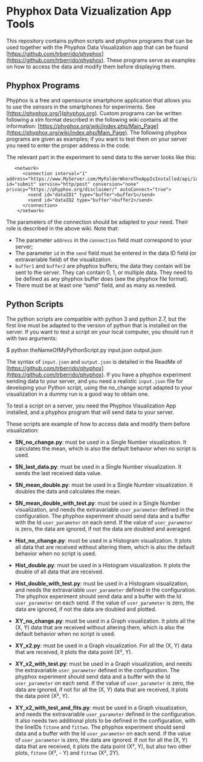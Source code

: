 
# Phyphox Data Vizualization App Tools

  

This repository contains python scripts and phyphox programs that can be used together with the Phyphox Data Visualization app that can be found [https://github.com/trberrido/phyphox](https://github.com/trberrido/phyphox). These programs serve as examples on how to access the data and modify them before displaying them.

## Phyphox Programs
  
Phyphox is a free and opensource smartphone application that allows you to use the sensors in the smartphones for experiments. See [https://phyphox.org/](phyphox.org). Custom programs can be written following a xlm format described in the  following wiki contains all the information: [https://phyphox.org/wiki/index.php/Main_Page](https://phyphox.org/wiki/index.php/Main_Page). The following phyphox programs are given as examples; if you want to test them on your server you need to enter the proper address in the code.

The relevant part in the experiment to send data to the server looks like this:

	   <network>
	      <connection interval="1" address="https://www.MyServer.com/MyFolderWhereTheAppIsInstalled/api/input" id="submit" service="http/post" conversion="none" privacy="https://phyphox.org/disclaimer/" autoConnect="true">
	        <send id="dataID1" type="buffer">buffer1</send>
	        <send id="dataID2 type="buffer">buffer2</send>
	      </connection>
	    </network>

The parameters of the connection should be adapted to your need. Their role is described in the above wiki. Note that:
-	The parameter `address` in the `connection` field must correspond to your server;
-	The parameter `id` in the `send` field must be entered in the data ID field (or extravariable field) of the visualization.
-	`buffer1` and `buffer2` are phyphox buffers; the data they contain will be sent to the server. They can contain 0, 1, or multiple data. They need to be defined as any phyphox buffer does (see the phyphox file format).
-	There must be at least one “send” field, and as many as needed.


## Python Scripts

  

The python scripts are compatible with python 3 and python 2.7, but the first line must be adapted to the version of python that is installed on the server. If you want to test a script on your local computer, you should run it with two arguments:

  

$ python theNameOfMyPythonScript.py input.json output.json

  

The syntax of `input.json` and `output.json` is detailed in the ReadMe of [https://github.com/trberrido/phyphox](https://github.com/trberrido/phyphox). If you have a phyphox experiment sending data to your server, and you need a realistic `input.json` file for developing your Python script, using the no_change script adapted to your visualization in a dummy run is a good way to obtain one.

  

To test a script on a server, you need the Phyphox Visualization App installed, and a phyphox program that will send data to your server.

  

These scripts are example of how to access data and modify them before visualization:

  

-  **SN_no_change.py**: must be used in a Single Number visualization. It calculates the mean, which is also the default behavior when no script is used.

-  **SN_last_data.py**: must be used in a Single Number visualization. It sends the last received data value.

-  **SN_mean_double.py**: must be used in a Single Number visualization. It doubles the data and calculates the mean.

-  **SN_mean_double_with_test.py**: must be used in a Single Number visualization, and needs the extravariable `user_parameter` defined in the configuration. The phyphox experiment should send data and a buffer with the Id `user_parameter` on each send. If the value of `user_parameter` is zero, the data are ignored, if not the data are doubled and averaged.

-  **Hist_no_change.py**: must be used in a Histogram visualization. It plots all data that are received without altering them, which is also the default behavior when no script is used.

-  **Hist_double.py**: must be used in a Histogram visualization. It plots the double of all data that are received.

-  **Hist_double_with_test.py**: must be used in a Histogram visualization, and needs the extravariable `user_parameter` defined in the configuration. The phyphox experiment should send data and a buffer with the Id `user_parameter` on each send. If the value of `user_parameter` is zero, the data are ignored, if not the data are doubled and plotted.

-  **XY_no_change.py**: must be used in a Graph visualization. It plots all the (X, Y) data that are received without altering them, which is also the default behavior when no script is used.

-  **XY_x2.py**: must be used in a Graph visualization. For all the (X, Y) data that are received, it plots the data point (X², Y).

-  **XY_x2_with_test.py**: must be used in a Graph visualization, and needs the extravariable `user_parameter` defined in the configuration. The phyphox experiment should send data and a buffer with the Id `user_parameter` on each send. If the value of `user_parameter` is zero, the data are ignored, if not for all the (X, Y) data that are received, it plots the data point (X², Y).

-  **XY_x2_with_test_and_fits.py**: must be used in a Graph visualization, and needs the extravariable `user_parameter` defined in the configuration. It also needs two additional plots to be defined in the configuration, with the lineIDs `fitone` and `fittwo`. The phyphox experiment should send data and a buffer with the Id `user_parameter` on each send. If the value of `user_parameter` is zero, the data are ignored. If not for all the (X, Y) data that are received, it plots the data point (X², Y), but also two other plots, `fitone` (X², - Y) and `fittwo` (X², 2Y).





